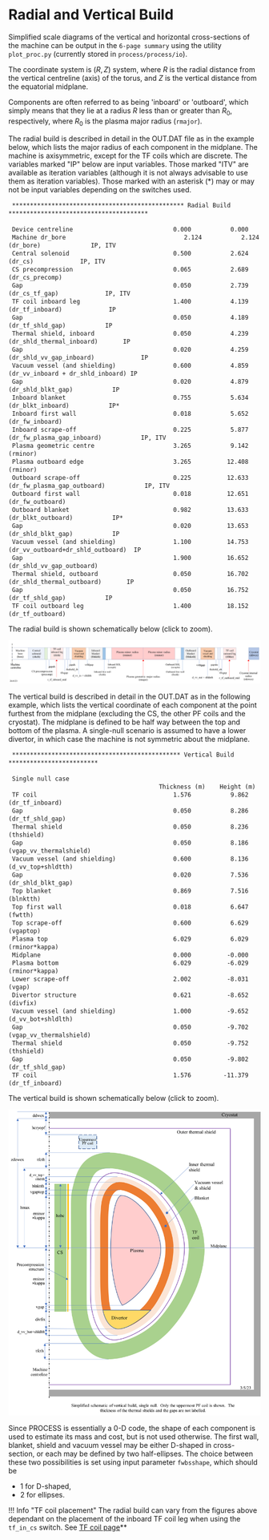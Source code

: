 # Radial and Vertical Build

Simplified scale diagrams of the vertical and horizontal cross-sections of the machine can be
output in the `6-page summary` using the utility `plot_proc.py` (currently stored in `process/process/io`).  

The coordinate system is $(R,Z)$ system, where $R$ is the radial distance from the vertical
centreline (axis) of the torus, and $Z$ is the vertical distance from the equatorial midplane.

Components are often referred to as being 'inboard' or 'outboard', which simply
means that they lie at a radius $R$ less than or greater than $R_0$,
respectively, where $R_0$ is the plasma major radius (`rmajor`).

The radial build is described in detail in the OUT.DAT file as in the example below, which lists
the major radius of each component in the midplane.  The machine is axisymmetric, except for the
TF coils which are discrete.  The variables marked "IP" below are input variables.  Those marked
"ITV" are available as iteration variables (although it is not always advisable to use them as
iteration variables).  Those marked with an asterisk (*) may or may not be input variables
depending on the switches used.  

```text
 ************************************************ Radial Build ***************************************
 
 Device centreline                            0.000           0.000                       
 Machine dr_bore                                 2.124           2.124   (dr_bore)              IP, ITV
 Central solenoid                             0.500           2.624   (dr_cs)             IP, ITV
 CS precompression                            0.065           2.689   (dr_cs_precomp)           
 Gap                                          0.050           2.739   (dr_cs_tf_gap)             IP, ITV
 TF coil inboard leg                          1.400           4.139   (dr_tf_inboard)             IP
 Gap                                          0.050           4.189   (dr_tf_shld_gap)           IP
 Thermal shield, inboard                      0.050           4.239   (dr_shld_thermal_inboard)       IP
 Gap                                          0.020           4.259   (dr_shld_vv_gap_inboard)             IP
 Vacuum vessel (and shielding)                0.600           4.859   (dr_vv_inboard + dr_shld_inboard) IP
 Gap                                          0.020           4.879   (dr_shld_blkt_gap)           IP
 Inboard blanket                              0.755           5.634   (dr_blkt_inboard)           IP*
 Inboard first wall                           0.018           5.652   (dr_fw_inboard)             
 Inboard scrape-off                           0.225           5.877   (dr_fw_plasma_gap_inboard)           IP, ITV
 Plasma geometric centre                      3.265           9.142   (rminor)            
 Plasma outboard edge                         3.265          12.408   (rminor)            
 Outboard scrape-off                          0.225          12.633   (dr_fw_plasma_gap_outboard)           IP, ITV
 Outboard first wall                          0.018          12.651   (dr_fw_outboard)             
 Outboard blanket                             0.982          13.633   (dr_blkt_outboard)           IP*
 Gap                                          0.020          13.653   (dr_shld_blkt_gap)           IP
 Vacuum vessel (and shielding)                1.100          14.753   (dr_vv_outboard+dr_shld_outboard)  IP
 Gap                                          1.900          16.652   (dr_shld_vv_gap_outboard)            
 Thermal shield, outboard                     0.050          16.702   (dr_shld_thermal_outboard)       IP
 Gap                                          0.050          16.752   (dr_tf_shld_gap)           IP
 TF coil outboard leg                         1.400          18.152   (dr_tf_outboard)          

```

The radial build is shown schematically below (click to zoom).

<img title="Radial build" src="../../images/radial-build.png" alt="Radial build">

The vertical build is described in detail in the OUT.DAT as in the following example, which lists
the vertical coordinate of each component at the point furthest from the midplane (excluding the
CS, the other PF coils and the cryostat).  The midplane is defined to be half way between the top
and bottom of the plasma.  A single-null scenario is assumed to have a lower divertor, in which
case the machine is not symmetric about the midplane.  

```text
 *********************************************** Vertical Build *************************
 
 Single null case
                                          Thickness (m)    Height (m)
 TF coil                                      1.576           9.862   (dr_tf_inboard)             
 Gap                                          0.050           8.286   (dr_tf_shld_gap)           
 Thermal shield                               0.050           8.236   (thshield)          
 Gap                                          0.050           8.186   (vgap_vv_thermalshield)             
 Vacuum vessel (and shielding)                0.600           8.136   (d_vv_top+shldtth)  
 Gap                                          0.020           7.536   (dr_shld_blkt_gap)           
 Top blanket                                  0.869           7.516   (blnktth)           
 Top first wall                               0.018           6.647   (fwtth)             
 Top scrape-off                               0.600           6.629   (vgaptop)           
 Plasma top                                   6.029           6.029   (rminor*kappa)      
 Midplane                                     0.000          -0.000                       
 Plasma bottom                                6.029          -6.029   (rminor*kappa)      
 Lower scrape-off                             2.002          -8.031   (vgap)              
 Divertor structure                           0.621          -8.652   (divfix)            
 Vacuum vessel (and shielding)                1.000          -9.652   (d_vv_bot+shldlth)  
 Gap                                          0.050          -9.702   (vgap_vv_thermalshield)             
 Thermal shield                               0.050          -9.752   (thshield)          
 Gap                                          0.050          -9.802   (dr_tf_shld_gap)           
 TF coil                                      1.576         -11.379   (dr_tf_inboard)    

```

The vertical build is shown schematically below (click to zoom).  

<img title="Vertical build" src="../../images/vertical-build.png" alt="Vertical build">

Since PROCESS is essentially a 0-D code, the shape of each component is used to estimate its mass
and cost, but is not used otherwise.  The first wall, blanket, shield and vacuum vessel may be
either D-shaped in cross-section, or each may be defined by two half-ellipses. The choice between
these two possibilities is set using input parameter `fwbsshape`, which should be

- 1 for D-shaped,
- 2 for ellipses.

!!! Info "TF coil placement"
    The radial build can vary from the figures above dependant on the placement of the inboard TF
    coil leg when using the `tf_in_cs` switch. See [TF coil page](tf-coil.md)**

